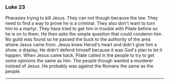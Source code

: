 ### Luke 23
Pharasies trying to kill Jesus. They can not though because the law. They need to find a way to prove he is a criminal. They also don't want to turn him to a martyr. They have tried to get him in trouble with Pilate before so he is on to them. He then asks the simple question that could condemn him. No guild was found so he passed the buck to the authority of the area where Jesus came from. Jesus knew Herod's heart and didn't give him a show; a display. 
He didn't defend himself because it was God's plan to let it happen. 
When Jesus came back, Pilate called in the people to try to get some opinions the same as him. The people though wanted a murderer instead of Jesus. He probably was against the Romans the same as the people. 

---
